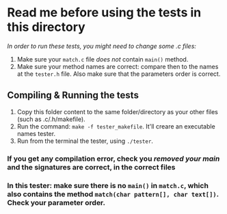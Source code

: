 # Read me before using the tests in this directory
_In order to run these tests, you might need to change some *.c* files:_
1. Make sure your `match.c` file *does not* contain `main()` method.
2. Make sure your method names are correct: compare then to the names at the `tester.h` file. Also make sure that the parameters order is correct.

## Compiling & Running the tests
1. Copy this folder content to the same folder/directory as your other files (such as .c/.h/makefile).
2. Run the command: `make -f tester_makefile`. It'll creare an executable names tester.
3. Run from the terminal the tester, using `./tester`.

### If you get any compilation error, check you *removed your main* and the signatures are correct, in the correct files
### In this tester: make sure there is no `main()` in `match.c`, which also contains the method `match(char pattern[], char text[])`. Check your parameter order.
